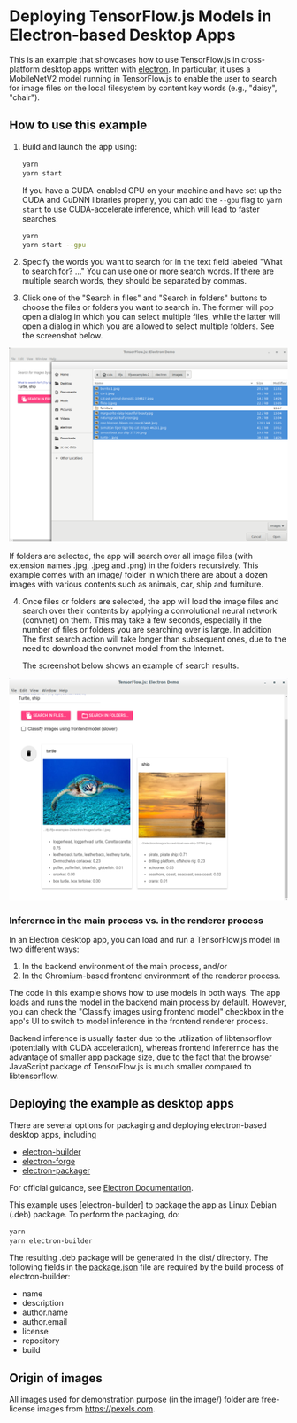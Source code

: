 # Deploying TensorFlow.js Models in Electron-based Desktop Apps

This is an example that showcases how to use TensorFlow.js
in cross-platform desktop apps written with
[electron](https://electronjs.org/). In particular, it uses
a MobileNetV2 model running in TensorFlow.js to enable the user
to search for image files on the local filesystem by content
key words (e.g., "daisy", "chair").

## How to use this example

1. Build and launch the app using:

   ```sh
   yarn
   yarn start
   ```

   If you have a CUDA-enabled GPU on your machine and have set up
   the CUDA and CuDNN libraries properly, you can add the `--gpu`
   flag to `yarn start` to use CUDA-accelerate inference, which
   will lead to faster searches.

   ```sh
   yarn
   yarn start --gpu
   ```

2. Specify the words you want to search for in the text field labeled
   "What to search for? ..." You can use one or more search words.
   If there are multiple search words, they should be separated by
   commas.

3. Click one of the "Search in files" and "Search in folders" buttons
   to choose the files or folders you want to search in. The former
   will pop open a dialog in which you can select multiple files, while
   the latter will open a dialog in which you are allowed to select
   multiple folders. See the screenshot below.

  ![screenshot-1](./screenshot-1.png)

  If folders are selected, the app will search over
  all image files (with extension names .jpg, .jpeg and .png) in the
  folders recursively.
  This example comes with an image/ folder in which there are about
  a dozen images with various contents such as animals, car, ship
  and furniture.

4. Once files or folders are selected, the app will load the image
   files and search over their contents by applying a convolutional
   neural network (convnet) on them. This may take a few seconds,
   especially if the number of files or folders you are searching over
   is large. In addition The first search action will take longer than
   subsequent ones, due to the need to download the convnet model
   from the Internet.

   The screenshot below shows an example of search results.

  ![screenshot-2](./screenshot-2.png)

### Inferernce in the main process vs. in the renderer process

In an Electron desktop app, you can load and run a TensorFlow.js model in
two different ways:

1. In the backend environment of the main process, and/or
2. In the Chromium-based frontend environment of the renderer process.

The code in this example shows how to use models in both ways. The app
loads and runs the model in the backend main process by default. However,
you can check the "Classify images using frontend model" checkbox in the
app's UI to switch to model inference in the frontend renderer process.

Backend inference is usually faster due to the utilization of libtensorflow
(potentially with CUDA acceleration), whereas frontend inferernce
has the advantage of smaller app package size, due to the fact that the
browser JavaScript package of TensorFlow.js is much smaller compared to
libtensorflow.

## Deploying the example as desktop apps

There are several options for packaging and deploying electron-based desktop
apps, including
- [electron-builder](http://https://www.electron.build/)
- [electron-forge](https://github.com/electron-userland/electron-forge)
- [electron-packager](https://github.com/electron-userland/electron-packager)

For official guidance, see
[Electron Documentation](https://electronjs.org/docs/tutorial/application-distribution).

This example uses [electron-builder] to package the app as Linux Debian (.deb)
package. To perform the packaging, do:

```sh
yarn
yarn electron-builder
```

The resulting .deb package will be generated in the dist/ directory.
The following fields in the [package.json](./package.json) file are required
by the build process of electron-builder:
- name
- description
- author.name
- author.email
- license
- repository
- build

## Origin of images

All images used for demonstration purpose (in the image/) folder
are free-license images from https://pexels.com.